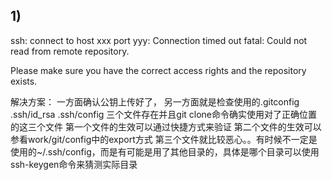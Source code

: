 ## 1)
ssh: connect to host xxx port yyy: Connection timed out
fatal: Could not read from remote repository.

Please make sure you have the correct access rights
and the repository exists.

解决方案：
一方面确认公钥上传好了，
另一方面就是检查使用的.gitconfig .ssh/id_rsa .ssh/config 三个文件存在并且git clone命令确实使用对了正确位置的这三个文件
第一个文件的生效可以通过快捷方式来验证
第二个文件的生效可以参看work/git/config中的export方式
第三个文件就比较恶心。。有时候不一定是使用的~/.ssh/config，而是有可能是用了其他目录的，具体是哪个目录可以使用ssh-keygen命令来猜测实际目录
